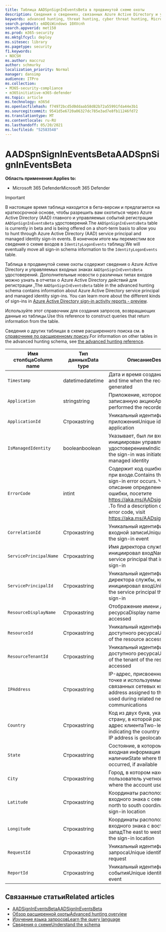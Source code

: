 ```yaml
---
title: Таблица AADSpnSignInEventsBeta в продвинутой схеме охоты
description: Сведения о сведениях, связанных Azure Active Directory и управляемой таблице событий для регистрации удостоверений в таблице расширенных схем охоты
keywords: advanced hunting, threat hunting, cyber threat hunting, Microsoft 365 Defender, microsoft 365, m365, search, query, telemetry, schema reference, kusto, table, column, data type, description, AlertInfo, alert, entities, evidence, file, IP address, device, machine, user, account, identity, AAD
search.product: eADQiWindows 10XVcnh
search.appverid: met150
ms.prod: m365-security
ms.mktglfcycl: deploy
ms.sitesec: library
ms.pagetype: security
f1.keywords:
- NOCSH
ms.author: maccruz
author: schmurky
localization_priority: Normal
manager: dansimp
audience: ITPro
ms.collection:
- M365-security-compliance
- m365initiative-m365-defender
ms.topic: article
ms.technology: m365d
ms.openlocfilehash: f74972bcd5d0ddaab58d82b72a55991fda44e3b1
ms.sourcegitcommit: 9541d5e6720a06327dc785e3ad7e8fb11246fd72
ms.translationtype: MT
ms.contentlocale: ru-RU
ms.lasthandoff: 05/20/2021
ms.locfileid: "52583548"
---
```

# <a name="aadspnsignineventsbeta"></a><span data-ttu-id="1d4dd-104">AADSpnSignInEventsBeta</span><span class="sxs-lookup"><span data-stu-id="1d4dd-104">AADSpnSignInEventsBeta</span></span>

<span data-ttu-id="1d4dd-105">**Область применения:**</span><span class="sxs-lookup"><span data-stu-id="1d4dd-105">**Applies to:**</span></span>

- <span data-ttu-id="1d4dd-106">Microsoft 365 Defender</span><span class="sxs-lookup"><span data-stu-id="1d4dd-106">Microsoft 365 Defender</span></span>

>[!IMPORTANT]
> <span data-ttu-id="1d4dd-107">В настоящее время таблица находится в бета-версии и предлагается на краткосрочной основе, чтобы разрешить вам охотиться через Azure Active Directory (AAD) главного и управляемых событий регистрации `AADSpnSignInEventsBeta` удостоверений.</span><span class="sxs-lookup"><span data-stu-id="1d4dd-107">The `AADSpnSignInEventsBeta` table is currently in beta and is being offered on a short-term basis to allow you to hunt through Azure Active Directory (AAD) service principal and managed identity sign-in events.</span></span> <span data-ttu-id="1d4dd-108">В конечном итоге мы переместим все сведения о схеме входов в `IdentityLogonEvents` таблицу.</span><span class="sxs-lookup"><span data-stu-id="1d4dd-108">We will eventually move all sign-in schema information to the `IdentityLogonEvents` table.</span></span>



<span data-ttu-id="1d4dd-109">Таблица в продвинутой схеме охоты содержит сведения о Azure Active Directory и управляемых входных знаках `AADSpnSignInEventsBeta` удостоверений. Дополнительные новости о различных типах входов можно узнать в отчетах о Azure Active Directory действий для регистрации [.](/azure/active-directory/reports-monitoring/concept-all-sign-ins)</span><span class="sxs-lookup"><span data-stu-id="1d4dd-109">The `AADSpnSignInEventsBeta` table in the advanced hunting schema contains information about Azure Active Directory service principal and managed identity sign-ins. You can learn more about the different kinds of sign-ins in [Azure Active Directory sign-in activity reports - preview](/azure/active-directory/reports-monitoring/concept-all-sign-ins).</span></span>

<span data-ttu-id="1d4dd-110">Используйте этот справочник для создания запросов, возвращающих данные из таблицы.</span><span class="sxs-lookup"><span data-stu-id="1d4dd-110">Use this reference to construct queries that return information from the table.</span></span>

<span data-ttu-id="1d4dd-111">Сведения о других таблицах в схеме расширенного поиска см. в [справочнике по расширенному поиску](/windows/security/threat-protection/microsoft-defender-atp/advanced-hunting-reference).</span><span class="sxs-lookup"><span data-stu-id="1d4dd-111">For information on other tables in the advanced hunting schema, see [the advanced hunting reference](/windows/security/threat-protection/microsoft-defender-atp/advanced-hunting-reference).</span></span>





| <span data-ttu-id="1d4dd-112">Имя столбца</span><span class="sxs-lookup"><span data-stu-id="1d4dd-112">Column name</span></span>     | <span data-ttu-id="1d4dd-113">Тип данных</span><span class="sxs-lookup"><span data-stu-id="1d4dd-113">Data type</span></span> | <span data-ttu-id="1d4dd-114">Описание</span><span class="sxs-lookup"><span data-stu-id="1d4dd-114">Description</span></span>   |
| ----- | ----- | ---- |
| `Timestamp` | <span data-ttu-id="1d4dd-115">datetime</span><span class="sxs-lookup"><span data-stu-id="1d4dd-115">datetime</span></span>      | <span data-ttu-id="1d4dd-116">Дата и время создания записи</span><span class="sxs-lookup"><span data-stu-id="1d4dd-116">Date and time when the record was generated</span></span>                                                                                                     |
| `Application`          | <span data-ttu-id="1d4dd-117">string</span><span class="sxs-lookup"><span data-stu-id="1d4dd-117">string</span></span>        | <span data-ttu-id="1d4dd-118">Приложение, которое выполнило записанную акцию</span><span class="sxs-lookup"><span data-stu-id="1d4dd-118">Application that performed the recorded action</span></span>                                                                                                   |
| `ApplicationId`        | <span data-ttu-id="1d4dd-119">Строка</span><span class="sxs-lookup"><span data-stu-id="1d4dd-119">string</span></span>        | <span data-ttu-id="1d4dd-120">Уникальный идентификатор для приложения</span><span class="sxs-lookup"><span data-stu-id="1d4dd-120">Unique identifier for the application</span></span>                                                                                                           |
| `IsManagedIdentity`    | <span data-ttu-id="1d4dd-121">boolean</span><span class="sxs-lookup"><span data-stu-id="1d4dd-121">boolean</span></span>       | <span data-ttu-id="1d4dd-122">Указывает, был ли вход инициирован управляемым удостоверением</span><span class="sxs-lookup"><span data-stu-id="1d4dd-122">Indicates whether the sign-in was initiated by a managed identity</span></span>                                                                               |
| `ErrorCode`            | <span data-ttu-id="1d4dd-123">int</span><span class="sxs-lookup"><span data-stu-id="1d4dd-123">int</span></span>        | <span data-ttu-id="1d4dd-124">Содержит код ошибки при ошибке при входе.</span><span class="sxs-lookup"><span data-stu-id="1d4dd-124">Contains the error code if a sign-in error occurs.</span></span> <span data-ttu-id="1d4dd-125">Чтобы найти описание определенного кода ошибки, посетите <https://aka.ms/AADsigninsErrorCodes> .</span><span class="sxs-lookup"><span data-stu-id="1d4dd-125">To find a description of a specific error code, visit <https://aka.ms/AADsigninsErrorCodes>.</span></span> |
| `CorrelationId`        | <span data-ttu-id="1d4dd-126">Строка</span><span class="sxs-lookup"><span data-stu-id="1d4dd-126">string</span></span>        | <span data-ttu-id="1d4dd-127">Уникальный идентификатор события входной записи</span><span class="sxs-lookup"><span data-stu-id="1d4dd-127">Unique identifier of the sign-in event</span></span>                                                                                                          |
| `ServicePrincipalName` | <span data-ttu-id="1d4dd-128">Строка</span><span class="sxs-lookup"><span data-stu-id="1d4dd-128">string</span></span>        | <span data-ttu-id="1d4dd-129">Имя директора службы, который инициировал вход</span><span class="sxs-lookup"><span data-stu-id="1d4dd-129">Name of the service principal that initiated the sign-in</span></span>                                                                                        |
| `ServicePrincipalId`   | <span data-ttu-id="1d4dd-130">Строка</span><span class="sxs-lookup"><span data-stu-id="1d4dd-130">string</span></span>        | <span data-ttu-id="1d4dd-131">Уникальный идентификатор директора службы, который инициировал вход</span><span class="sxs-lookup"><span data-stu-id="1d4dd-131">Unique identifier of the service principal that initiated the sign-in</span></span>                                                                           |
| `ResourceDisplayName`  | <span data-ttu-id="1d4dd-132">Строка</span><span class="sxs-lookup"><span data-stu-id="1d4dd-132">string</span></span>        | <span data-ttu-id="1d4dd-133">Отображение имени доступного ресурса</span><span class="sxs-lookup"><span data-stu-id="1d4dd-133">Display name of the resource accessed</span></span>                                                                                                           |
| `ResourceId`           | <span data-ttu-id="1d4dd-134">Строка</span><span class="sxs-lookup"><span data-stu-id="1d4dd-134">string</span></span>        | <span data-ttu-id="1d4dd-135">Уникальный идентификатор доступного ресурса</span><span class="sxs-lookup"><span data-stu-id="1d4dd-135">Unique identifier of the resource accessed</span></span>                                                                                                      |
| `ResourceTenantId`     | <span data-ttu-id="1d4dd-136">Строка</span><span class="sxs-lookup"><span data-stu-id="1d4dd-136">string</span></span>        | <span data-ttu-id="1d4dd-137">Уникальный идентификатор клиента доступного ресурса</span><span class="sxs-lookup"><span data-stu-id="1d4dd-137">Unique identifier of the tenant of the resource accessed</span></span>                                                                                        |
| `IPAddress`            | <span data-ttu-id="1d4dd-138">Строка</span><span class="sxs-lookup"><span data-stu-id="1d4dd-138">string</span></span>        | <span data-ttu-id="1d4dd-139">IP-адрес, присвоенный конечной точке и используемый во время связанных сетевых коммуникаций</span><span class="sxs-lookup"><span data-stu-id="1d4dd-139">IP address assigned to the endpoint and used during related network communications</span></span>                                                              |
| `Country`          | <span data-ttu-id="1d4dd-140">Строка</span><span class="sxs-lookup"><span data-stu-id="1d4dd-140">string</span></span>        | <span data-ttu-id="1d4dd-141">Код из двух букв, указывающий страну, в которой расположен IP-адрес клиента</span><span class="sxs-lookup"><span data-stu-id="1d4dd-141">Two-letter code indicating the country where the client IP address is geolocated</span></span>                                                                |
| `State`                | <span data-ttu-id="1d4dd-142">Строка</span><span class="sxs-lookup"><span data-stu-id="1d4dd-142">string</span></span>        | <span data-ttu-id="1d4dd-143">Состояние, в котором произошла входная информация при наличии</span><span class="sxs-lookup"><span data-stu-id="1d4dd-143">State where the sign-in occurred, if available</span></span>                                                                                                  |
| `City`                 | <span data-ttu-id="1d4dd-144">Строка</span><span class="sxs-lookup"><span data-stu-id="1d4dd-144">string</span></span>        | <span data-ttu-id="1d4dd-145">Город, в котором находится пользователь учетной записи</span><span class="sxs-lookup"><span data-stu-id="1d4dd-145">City where the account user is located</span></span>                                                                                                          |
| `Latitude`             | <span data-ttu-id="1d4dd-146">Строка</span><span class="sxs-lookup"><span data-stu-id="1d4dd-146">string</span></span>        | <span data-ttu-id="1d4dd-147">Координаты расположения входного знака с севера на юг</span><span class="sxs-lookup"><span data-stu-id="1d4dd-147">The north to south coordinates of the sign-in location</span></span>                                                                                          |
| `Longitude`            | <span data-ttu-id="1d4dd-148">Строка</span><span class="sxs-lookup"><span data-stu-id="1d4dd-148">string</span></span>        | <span data-ttu-id="1d4dd-149">Координаты расположения входного знака с востока на запад</span><span class="sxs-lookup"><span data-stu-id="1d4dd-149">The east to west coordinates of the sign-in location</span></span>                                                                                            |
| `RequestId`            | <span data-ttu-id="1d4dd-150">Строка</span><span class="sxs-lookup"><span data-stu-id="1d4dd-150">string</span></span>        | <span data-ttu-id="1d4dd-151">Уникальный идентификатор запроса</span><span class="sxs-lookup"><span data-stu-id="1d4dd-151">Unique identifier of the request</span></span>                                                                                                                |
|`ReportId` | <span data-ttu-id="1d4dd-152">Строка</span><span class="sxs-lookup"><span data-stu-id="1d4dd-152">string</span></span> | <span data-ttu-id="1d4dd-153">Уникальный идентификатор события</span><span class="sxs-lookup"><span data-stu-id="1d4dd-153">Unique identifier for the event</span></span> | 

 

## <a name="related-articles"></a><span data-ttu-id="1d4dd-154">Связанные статьи</span><span class="sxs-lookup"><span data-stu-id="1d4dd-154">Related articles</span></span>

-   [<span data-ttu-id="1d4dd-155">AADSignInEventsBeta</span><span class="sxs-lookup"><span data-stu-id="1d4dd-155">AADSignInEventsBeta</span></span>](./advanced-hunting-aadsignineventsbeta-table.md)
-   [<span data-ttu-id="1d4dd-156">Обзор расширенной охоты</span><span class="sxs-lookup"><span data-stu-id="1d4dd-156">Advanced hunting overview</span></span>](/windows/security/threat-protection/microsoft-defender-atp/advanced-hunting-overview)
-   [<span data-ttu-id="1d4dd-157">Изучение языка запросов</span><span class="sxs-lookup"><span data-stu-id="1d4dd-157">Learn the query language</span></span>](/windows/security/threat-protection/microsoft-defender-atp/advanced-hunting-query-language)
-   [<span data-ttu-id="1d4dd-158">Сведения о схеме</span><span class="sxs-lookup"><span data-stu-id="1d4dd-158">Understand the schema</span></span>](/windows/security/threat-protection/microsoft-defender-atp/advanced-hunting-schema-reference)